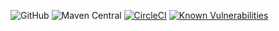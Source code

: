 
![GitHub](https://img.shields.io/github/license/nhojpatrick/nhojpatrick-checkstyle-rules?style=plastic)
![Maven Central](https://img.shields.io/maven-central/v/com.github.nhojpatrick.qa/nhojpatrick-checkstyle-rules)
[![CircleCI](https://circleci.com/gh/nhojpatrick/nhojpatrick-checkstyle-rules/tree/develop.svg?style=svg)](https://circleci.com/gh/nhojpatrick/nhojpatrick-checkstyle-rules/tree/develop)
[![Known Vulnerabilities](https://snyk.io/test/github/nhojpatrick/nhojpatrick-checkstyle-rules/develop/badge.svg)](https://snyk.io/test/github/nhojpatrick/nhojpatrick-checkstyle-rules/develop)
